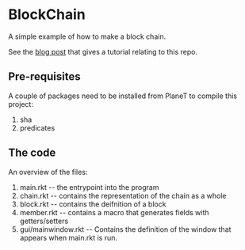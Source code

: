 # BlockChain

A simple example of how to make a block chain.

See the [blog post](https://github.com/jeroanan/BlockChain) that gives a
tutorial relating to this repo.

## Pre-requisites

A couple of packages need to be installed from PlaneT to compile this project:

1. sha
2. predicates

## The code

An overview of the files:

1. main.rkt -- the entrypoint into the program
2. chain.rkt -- contains the representation of the chain as a whole
3. block.rkt -- contains the deifnition of a block
4. member.rkt -- contains a macro that generates fields with getters/setters
5. gui/mainwindow.rkt -- Contains the definition of the window that appears
   when main.rkt is run.
